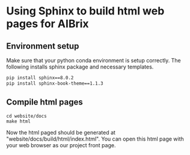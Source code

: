 # Using Sphinx to build html web pages for AIBrix

## Environment setup
Make sure that your python conda environment is setup correctly. The following installs sphinx package and necessary templates.

```bash
pip install sphinx==8.0.2
pip install sphinx-book-theme==1.1.3
```

## Compile html pages

```
cd website/docs
make html
```

Now the html paged should be generated at "website/docs/build/html/index.html". You can open this html page with your web browser as our project front page. 
